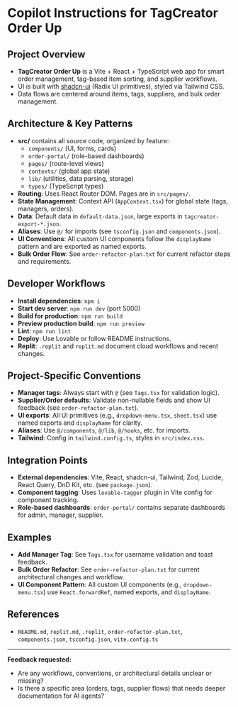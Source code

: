 # Copilot Instructions for TagCreator Order Up

## Project Overview
- **TagCreator Order Up** is a Vite + React + TypeScript web app for smart order management, tag-based item sorting, and supplier workflows.
- UI is built with [shadcn-ui](https://ui.shadcn.com/) (Radix UI primitives), styled via Tailwind CSS.
- Data flows are centered around items, tags, suppliers, and bulk order management.

## Architecture & Key Patterns
- **src/** contains all source code, organized by feature:
  - `components/` (UI, forms, cards)
  - `order-portal/` (role-based dashboards)
  - `pages/` (route-level views)
  - `contexts/` (global app state)
  - `lib/` (utilities, data parsing, storage)
  - `types/` (TypeScript types)
- **Routing**: Uses React Router DOM. Pages are in `src/pages/`.
- **State Management**: Context API (`AppContext.tsx`) for global state (tags, managers, orders).
- **Data**: Default data in `default-data.json`, large exports in `tagcreator-export-*.json`.
- **Aliases**: Use `@/` for imports (see `tsconfig.json` and `components.json`).
- **UI Conventions**: All custom UI components follow the `displayName` pattern and are exported as named exports.
- **Bulk Order Flow**: See `order-refactor-plan.txt` for current refactor steps and requirements.

## Developer Workflows
- **Install dependencies**: `npm i`
- **Start dev server**: `npm run dev` (port 5000)
- **Build for production**: `npm run build`
- **Preview production build**: `npm run preview`
- **Lint**: `npm run lint`
- **Deploy**: Use Lovable or follow README instructions.
- **Replit**: `.replit` and `replit.md` document cloud workflows and recent changes.

## Project-Specific Conventions
- **Manager tags**: Always start with `@` (see `Tags.tsx` for validation logic).
- **Supplier/Order defaults**: Validate non-nullable fields and show UI feedback (see `order-refactor-plan.txt`).
- **UI exports**: All UI primitives (e.g., `dropdown-menu.tsx`, `sheet.tsx`) use named exports and `displayName` for clarity.
- **Aliases**: Use `@/components`, `@/lib`, `@/hooks`, etc. for imports.
- **Tailwind**: Config in `tailwind.config.ts`, styles in `src/index.css`.

## Integration Points
- **External dependencies**: Vite, React, shadcn-ui, Tailwind, Zod, Lucide, React Query, DnD Kit, etc. (see `package.json`).
- **Component tagging**: Uses `lovable-tagger` plugin in Vite config for component tracking.
- **Role-based dashboards**: `order-portal/` contains separate dashboards for admin, manager, supplier.

## Examples
- **Add Manager Tag**: See `Tags.tsx` for username validation and toast feedback.
- **Bulk Order Refactor**: See `order-refactor-plan.txt` for current architectural changes and workflow.
- **UI Component Pattern**: All custom UI components (e.g., `dropdown-menu.tsx`) use `React.forwardRef`, named exports, and `displayName`.

## References
- `README.md`, `replit.md`, `.replit`, `order-refactor-plan.txt`, `components.json`, `tsconfig.json`, `vite.config.ts`

---

**Feedback requested:**
- Are any workflows, conventions, or architectural details unclear or missing?
- Is there a specific area (orders, tags, supplier flows) that needs deeper documentation for AI agents?
